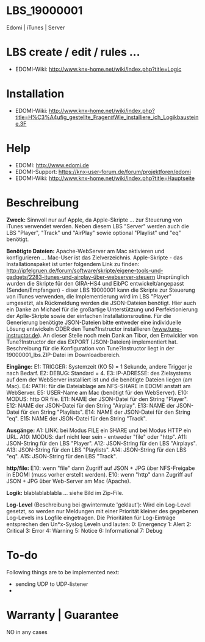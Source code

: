 # LBS_19000001
Edomi | iTunes | Server

# LBS create / edit / rules ...

* EDOMI-Wiki: http://www.knx-home.net/wiki/index.php?title=Logic

# Installation

* EDOMI-Wiki: http://www.knx-home.net/wiki/index.php?title=H%C3%A4ufig_gestellte_Fragen#Wie_installiere_ich_Logikbausteine.3F

# Help

* EDOMI: http://www.edomi.de
* EDOMI-Support: https://knx-user-forum.de/forum/projektforen/edomi
* EDOMI-Wiki: http://www.knx-home.net/wiki/index.php?title=Hauptseite

# Beschreibung

**Zweck:**
Sinnvoll nur auf Apple, da Apple-Skripte ... zur Steuerung von iTunes verwendet werden.
Neben diesem LBS "Server" werden auch die LBS "Player", "Track" und "AirPlay" sowie optional "Playlist"
und "eq" benötigt.

**Benötigte Dateien:**
Apache-WebServer am Mac aktivieren und konfigurieren ... Mac-User ist das Zielverzeichnis.
Apple-Skripte - das Installationspaket ist unter folgendem Link zu finden: http://ipfelgruen.de/forum/software/skripte/eigene-tools-und-gadgets/2283-itunes-und-airplay-über-webserver-steuern
Ursprünglich wurden die Skripte für den GIRA-HS4 und EibPC entwickelt/angepasst (Senden/Empfangen) - diser LBS 19000001 kann die Skripte zur Steuerung von iTunes verwenden,
die Implementierung wird im LBS "Player" umgesetzt, als Rückmeldung werden die JSON-Dateien benötigt.
Hier auch ein Danke an Michael für die großartige Unterstützung und Perfektionierung der Aplle-Skripte sowie der einfachen Installationsroutine.
Für die Generierung benötigte JSON-Dateien bitte entweder eine individuelle Lösung entwickeln ODER den Tune?Instructor installieren (www.tune-instructor.de).
An dieser Stelle noch mein Dank an Tibor, den Entwickler von Tune?Instructor der das EXPORT (JSON-Dateien) implementiert hat.
Beschreibung für die Konfiguration von Tune?Instructor liegt in der 19000001_lbs.ZIP-Datei im Downloadbereich.

**Eingänge:**
E1: TRIGGER: Systemzeit (KO 5) = 1 Sekunde, andere Trigger je nach Bedarf.
E2: DEBUG: Standard = 4.
E3: IP-ADRESSE: des Zielsystems auf dem der WebServer installiert ist und die benötigte Dateien liegen (am Mac).
E4: PATH: für die Dateiablage am NFS-SHARE in EDOMI anstatt am WebServer.
E5: USER-Name am Mac (benötigt für den WebServer).
E10: MODUS: http OR file.
E11: NAME der JSON-Datei für den String "Player".
E12: NAME der JSON-Datei für den String "Airplay".
E13: NAME der JSON-Datei für den String "Playlists".
E14: NAME der JSON-Datei für den String "eq".
E15: NAME der JSON-Datei für den String "Track".

**Ausgänge:**
A1: LINK: bei Modus FILE ein SHARE und bei Modus HTTP ein URL.
A10: MODUS: darf nicht leer sein - entweder "file" oder "http".
A11: JSON-String für den LBS "Player".
A12: JSON-String für den LBS "Airplays".
A13: JSON-String für den LBS "Playlists".
A14: JSON-String für den LBS "eq".
A15: JSON-String für den LBS "Track".

**http/file:**
E10: wenn "file" dann Zugriff auf JSON + JPG über NFS-Freigabe in EDOMI (muss vorher erstellt werden).
E10: wenn "http" dann Zugriff auf JSON + JPG über Web-Server am Mac (Apache).

**Logik:**
blablablablabla ... siehe Bild im Zip-File.

**Log-Level**
(Beschreibung bei @wintermute 'geklaut'):
Wird ein Log-Level gesetzt, so werden nur Meldungen mit einer Priorität kleiner des gegebenen Log-Levels ins Logfile eingetragen.
Die Prioritäten für Log-Einträge entsprechen den Un*x-Syslog Leveln und lauten:
0: Emergency
1: Alert
2: Critical
3: Error
4: Warning
5: Notice
6: Informational
7: Debug

# To-do
Following things are to be implemented next:

* sending UDP to UDP-listener
* 

# Warranty | Guarantee
NO in any cases
